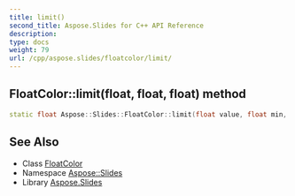 ```yaml
---
title: limit()
second_title: Aspose.Slides for C++ API Reference
description: 
type: docs
weight: 79
url: /cpp/aspose.slides/floatcolor/limit/
---
```

## FloatColor::limit(float, float, float) method




```cpp
static float Aspose::Slides::FloatColor::limit(float value, float min, float max)
```

## See Also

* Class [FloatColor](./)
* Namespace [Aspose::Slides](../)
* Library [Aspose.Slides](../../)